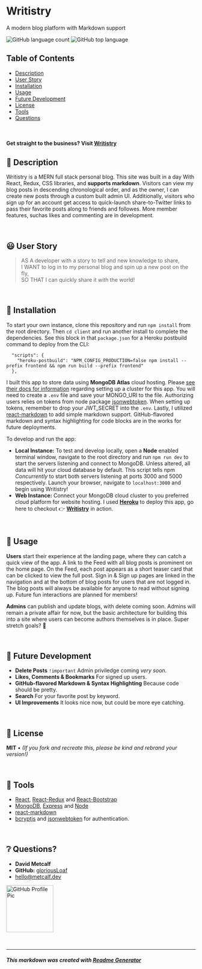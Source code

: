 # Writistry

A modern blog platform with Markdown support

![GitHub language count](https://img.shields.io/github/languages/count/gloriousLoaf/Writistry)
![GitHub top language](https://img.shields.io/github/languages/top/gloriousLoaf/Writistry)

## Table of Contents

- [Description](#-description)
- [User Story](#-user-story)
- [Installation](#-installation)
- [Usage](#-usage)
- [Future Development](#-future-development)
- [License](#-license)
- [Tools](#-tools)
- [Questions](#-questions)
<p>&nbsp;</p>

#### Get straight to the business? **Visit** [Writistry](http://writistry.herokuapp.com/)

## 📝 Description

Writistry is a MERN full stack personal blog. This site was built in a day With
React, Redux, CSS libraries, and **supports markdown**. Visitors can view my
blog posts in descending chronological order, and as the owner, I can create new
posts through a custom built admin UI. Additionally, visitors who sign up for an
account get access to quick-launch share-to-Twitter links to pass their favorite
posts along to friends and followes. More member features, suchas likes and
commenting are in development.

<p>&nbsp;</p>

## 😃 User Story

> AS A developer with a story to tell and new knowledge to share,  
> I WANT to log in to my personal blog and spin up a new post on the fly,  
> SO THAT I can quickly share it with the world!

<p>&nbsp;</p>

## 💾 Installation

To start your own instance, clone this repository and run `npm install` from the
root directory. Then `cd client` and run another install to complete the
dependencies. See this block in that `package.json` for a Heroku postbuild
command to deploy from the CLI:

```
  "scripts": {
    "heroku-postbuild": "NPM_CONFIG_PRODUCTION=false npm install --prefix frontend && npm run build --prefix frontend"
  },
```

I built this app to store data using **MongoDB Atlas** cloud hosting. Please
[see their docs for information](https://docs.atlas.mongodb.com/) regarding
setting up a cluster for this app. You will need to create a `.env` file and
save your MONGO_URI to the file. Authorizing users relies on tokens from node
package [jsonwebtoken](https://www.npmjs.com/package/jsonwebtoken). When setting
up tokens, remember to drop your JWT_SECRET into the `.env`. Lastly, I utilized
[react-markdown](https://www.npmjs.com/package/react-markdown) to add simple
markdown support. GitHub-flavored markdown and syntax highlighting for code
blocks are in the works for future deployments.

To develop and run the app:

- **Local Instance:** To test and develop locally, open a **Node** enabled
  terminal window, navigate to the root directory and run `npm run dev` to start
  the servers listening and connect to MongoDB. Unless altered, all data will
  hit your cloud database by default. This script tells npm _Concurrently_ to
  start both servers listening at ports 3000 and 5000 respectively. Launch your
  browser, navigate to `localhost:3000` and begin using Writistry!
- **Web Instance:** Connect your MongoDB cloud cluster to you preferred cloud
platform for website hosting. I used **[Heroku](https://devcenter.heroku.com/)**
to deploy this app, go here to checkout 👉
**[Writistry](https://writistry.herokuapp.com/)** in action.
<p>&nbsp;</p>

## 📲 Usage

**Users** start their experience at the landing page, where they can catch a
quick view of the app. A link to the Feed with all blog posts is prominent on
the home page. On the Feed, each post appears as a short teaser card that can be
clicked to view the full post. Sign in & Sign up pages are linked in the
navigation and at the bottom of blog posts for users that are not logged in. The
blog posts will always be available for anyone to read without signing up.
Future fun interactions are planned for members!

**Admins** can publish and update blogs, with delete coming soon. Admins will
remain a private affair for now, but the basic architecture for building this
into a site where users can become authors themselves is in place. Super stretch
goals? 🤔

<p>&nbsp;</p>

## 🔮 Future Development

- **Delete Posts** `!important` Admin priviledge coming _very soon_.
- **Likes, Comments & Bookmarks** For signed up users.
- **GitHub-flavored Markdown & Syntax Highlighting** Because code should be
  pretty.
- **Search** For your favorite post by keyword.
- **UI Improvements** It looks nice now, but could be more eye catching.
<p>&nbsp;</p>

## 📜 License

**MIT** • _(If you fork and recreate this, please be kind and rebrand your
version!)_

<p>&nbsp;</p>

## 🔨 Tools

- [React](https://reactjs.org/), [React-Redux](https://react-redux.js.org/) and
  [React-Bootstrap](https://react-bootstrap.github.io/)
- [MongoDB](https://www.mongodb.com/), [Express](https://expressjs.com/) and
  [Node](https://nodejs.org/)
- [react-markdown](https://www.npmjs.com/package/react-markdown)
- [bcryptjs](https://www.npmjs.com/package/bcryptjs) and
[jsonwebtoken](https://www.npmjs.com/package/jsonwebtoken) for authentication.
<p>&nbsp;</p>

## ❔ Questions?

- **David Metcalf**
- **GitHub:** [gloriousLoaf](https://github.com/gloriousLoaf)
- <hello@metcalf.dev>

<img src="https://github.com/gloriousLoaf.png" alt="GitHub Profile Pic" width="125" height="125">
<p>&nbsp;</p>

---

##### This markdown was created with [Readme Generator](https://github.com/gloriousLoaf/Readme-Generator)
